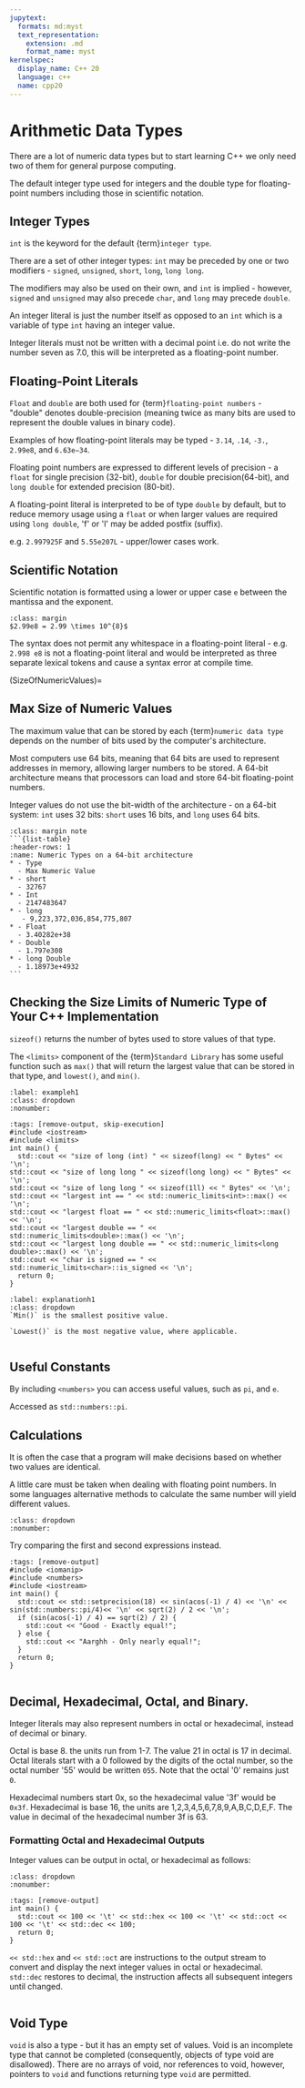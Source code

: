 ```yaml
---
jupytext:
  formats: md:myst
  text_representation:
    extension: .md
    format_name: myst
kernelspec:
  display_name: C++ 20
  language: c++
  name: cpp20
---
```


# Arithmetic Data Types

There are a lot of numeric data types but to start learning C++ we only need two of them for general purpose computing.

The default integer type used for integers and the double type for floating-point numbers including those in scientific notation.

## Integer Types

`int` is the keyword for the default {term}`integer type`. 

There are a set of other integer types: `int` may be preceded by one or two modifiers - `signed`, `unsigned`, `short`, `long`, `long long`. 

The modifiers may also be used on their own, and `int` is implied - however, `signed` and `unsigned` may also precede `char`, and `long` may precede `double`.

An integer literal is just the number itself as opposed to an `int` which is a variable of type `int` having an integer value.

Integer literals must not be written with a decimal point i.e. do not write the number seven as 7.0, this will be interpreted as a floating-point number.

## Floating-Point Literals
`Float` and `double` are both used for {term}`floating-point numbers` - "double" denotes double-precision (meaning twice as many bits are used to represent the double values in binary code).

Examples of how floating-point literals may be typed - `3.14`, `.14`, `-3.`, `2.99e8`, and `6.63e−34`.

Floating point numbers are expressed to different levels of precision - a `float` for single precision (32-bit), `double` for double precision(64-bit), and `long double` for extended precision (80-bit).

A floating-point literal is interpreted to be of type `double` by default, but to reduce memory usage using a `float` or when larger values are required using `long double`, 'f' or 'l' may be added postfix (suffix).

e.g. `2.997925F` and `5.55e207L` - upper/lower cases work.

## Scientific Notation
Scientific notation is formatted using a lower or upper case `e` between the mantissa and the exponent.
````{admonition} Scientific Notation Example
:class: margin
$2.99e8 = 2.99 \times 10^{8}$
````
The syntax does not permit any whitespace in a floating-point literal - e.g. `2.998 e8` is not a floating-point literal and would be interpreted as three separate lexical tokens and cause a syntax error at compile time.

(SizeOfNumericValues)=
## Max Size of Numeric Values
The maximum value that can be stored by each {term}`numeric data type` depends on the number of bits used by the computer's architecture. 

Most computers use 64 bits, meaning that 64 bits are used to represent addresses in memory, allowing larger numbers to be stored. A 64-bit architecture means that processors can load and store 64-bit floating-point numbers. 

Integer values do not use the bit-width of the architecture - on a 64-bit system: `int` uses 32 bits: `short` uses 16 bits, and `long` uses 64 bits.
````{admonition} Size of Arithmetic Types
:class: margin note
```{list-table}
:header-rows: 1
:name: Numeric Types on a 64-bit architecture
* - Type
  - Max Numeric Value
* - short
  - 32767
* - Int
  - 2147483647
* - long
   - 9,223,372,036,854,775,807
* - Float
  - 3.40282e+38
* - Double  
  - 1.797e308
* - long Double  
  - 1.18973e+4932 
```
````
## Checking the Size Limits of Numeric Type of Your C++ Implementation

`sizeof()` returns the number of bytes used to store values of that type.

The `<limits>` component of the {term}`Standard Library` has some useful function such as `max()` that will return the largest value that can be stored in that type, and `lowest()`, and `min()`.

`````{code_example-start} Size of Numeric Types
:label: exampleh1
:class: dropdown
:nonumber:
`````
````{code-cell}
:tags: [remove-output, skip-execution]
#include <iostream>
#include <limits>
int main() {
  std::cout << "size of long (int) " << sizeof(long) << " Bytes" << '\n';
std::cout << "size of long long " << sizeof(long long) << " Bytes" << '\n';
std::cout << "size of long long " << sizeof(1ll) << " Bytes" << '\n';
std::cout << "largest int == " << std::numeric_limits<int>::max() << '\n';
std::cout << "largest float == " << std::numeric_limits<float>::max() << '\n';
std::cout << "largest double == " << std::numeric_limits<double>::max() << '\n';
std::cout << "largest long double == " << std::numeric_limits<long double>::max() << '\n';
std::cout << "char is signed == " << std::numeric_limits<char>::is_signed << '\n';
  return 0;
}
````
````{code_explanation} exampleh1
:label: explanationh1
:class: dropdown
`Min()` is the smallest positive value. 

`Lowest()` is the most negative value, where applicable.
````
`````{code_example-end}
`````

## Useful Constants

By including `<numbers>` you can access useful values, such as `pi`, and `e`.

Accessed as `std::numbers::pi`.

## Calculations

It is often the case that a program will make decisions based on whether two values are identical.

A little care must be taken when dealing with floating point numbers. In some languages alternative methods to calculate the same number will yield different values.

`````{code_example-start} Problems with Precision
:class: dropdown
:nonumber:
`````
Try comparing the first and second expressions instead.
````{code-cell} c++
:tags: [remove-output]
#include <iomanip>
#include <numbers>
#include <iostream>
int main() {
  std::cout << std::setprecision(18) << sin(acos(-1) / 4) << '\n' << sin(std::numbers::pi/4)<< '\n' << sqrt(2) / 2 << '\n';
  if (sin(acos(-1) / 4) == sqrt(2) / 2) {
    std::cout << "Good - Exactly equal!";
  } else {
    std::cout << "Aarghh - Only nearly equal!";
  }
  return 0;
}
````
`````{code_example-end}
`````
## Decimal, Hexadecimal, Octal, and Binary.

Integer literals may also represent numbers in octal or hexadecimal, instead of decimal or binary.

Octal is base 8. the units run from 1-7. The value 21 in octal is 17 in decimal. Octal literals start with a 0 followed by the digits of the octal number, so the octal number '55' would be written `055`. Note that the octal '0' remains just `0`.

Hexadecimal numbers start 0x, so the hexadecimal value '3f' would be `0x3f`. Hexadecimal is base 16, the units are 1,2,3,4,5,6,7,8,9,A,B,C,D,E,F. The value in decimal of the hexadecimal number 3f is 63.

### Formatting Octal and Hexadecimal Outputs

Integer values can be output in octal, or hexadecimal as follows:
`````{code_example-start} Formatting Number in Different Bases
:class: dropdown
:nonumber:
`````
````{code-cell} cpp
:tags: [remove-output]
int main() {
  std::cout << 100 << '\t' << std::hex << 100 << '\t' << std::oct << 100 << '\t' << std::dec << 100;
  return 0;
}
````
`<< std::hex` and `<< std::oct` are instructions to the output stream to convert and display the next integer values in octal or hexadecimal. 
`std::dec` restores to decimal, the instruction affects all subsequent integers until changed.

`````{code_example-end}
`````

## Void Type

`void` is also a type - but it has an empty set of values. Void is an incomplete type that cannot be completed (consequently, objects of type void are disallowed). There are no arrays of void, nor references to void, however, pointers to `void` and functions returning type `void` are permitted.




